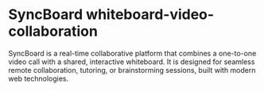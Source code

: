 # SyncBoard whiteboard-video-collaboration

SyncBoard is a real-time collaborative platform that combines a one-to-one video call with a shared, interactive whiteboard. It is designed for seamless remote collaboration, tutoring, or brainstorming sessions, built with modern web technologies.

